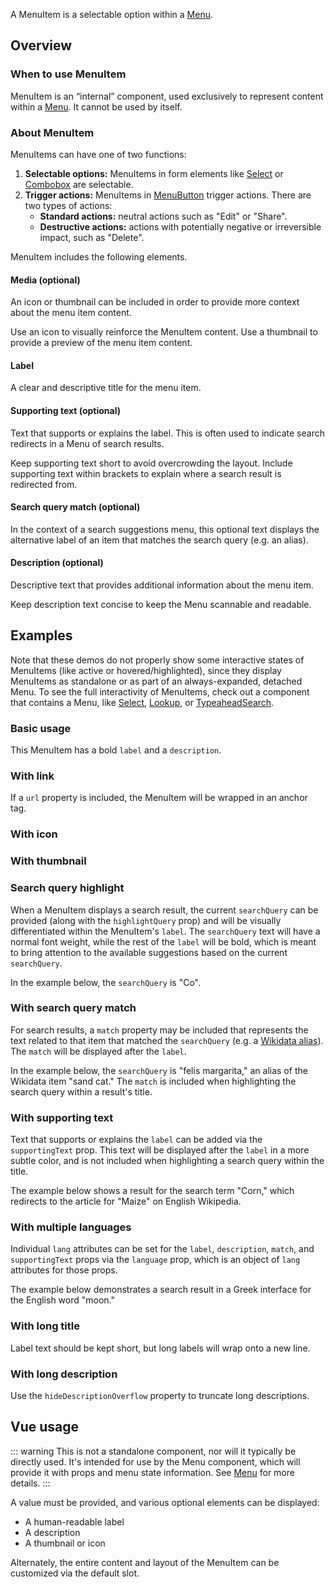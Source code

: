 <script setup>
import { CdxMenuItem } from '@wikimedia/codex';
import MenuItemDefault from '@/../component-demos/menu-item/examples/MenuItemDefault.vue';
import MenuItemWithUrl from '@/../component-demos/menu-item/examples/MenuItemWithUrl.vue';
import MenuItemWithThumbnail from '@/../component-demos/menu-item/examples/MenuItemWithThumbnail.vue';
import MenuItemWithIcon from '@/../component-demos/menu-item/examples/MenuItemWithIcon.vue';
import MenuItemHighlightQuery from '@/../component-demos/menu-item/examples/MenuItemHighlightQuery.vue';
import MenuItemWithMatch from '@/../component-demos/menu-item/examples/MenuItemWithMatch.vue';
import MenuItemWithSupportingText from '@/../component-demos/menu-item/examples/MenuItemWithSupportingText.vue';
import MenuItemMultipleLangs from '@/../component-demos/menu-item/examples/MenuItemMultipleLangs.vue';
import MenuItemLongText from '@/../component-demos/menu-item/examples/MenuItemLongText.vue';
import MenuItemHideOverflow from '@/../component-demos/menu-item/examples/MenuItemHideOverflow.vue';

const controlsConfig = [
	{
		name: 'highlighted',
		type: 'boolean'
	},
	{
		name: 'active',
		type: 'boolean'
	},
	{
		name: 'selected',
		type: 'boolean'
	},
	{
		name: 'multiselect',
		type: 'boolean'
	},
	{
		name: 'disabled',
		type: 'boolean'
	},
	{
		name: 'icon',
		type: 'icon',
		initial: 'cdxIconGlobe'
	},
	{
		name: 'label',
		type: 'text',
		initial: 'Item label'
	},
	{
		name: 'boldLabel',
		type: 'boolean'
	},
	{
		name: 'match',
		type: 'text'
	},
	{
		name: 'supportingText',
		type: 'text'
	},
	{
		name: 'description',
		type: 'text',
		initial: 'Description text'
	},
	{
		name: 'hideDescriptionOverflow',
		type: 'boolean'
	},
	{
		name: 'searchQuery',
		type: 'text'
	}
];
</script>

A MenuItem is a selectable option within a [Menu](./menu.md).

<cdx-demo-wrapper :controls-config="controlsConfig" :show-generated-code="true">
<template v-slot:demo="{ propValues }">
	<ul role="listbox">
		<cdx-menu-item v-bind="propValues" id="cdx-demo-menu-item-configurable" value=""></cdx-menu-item>
	</ul>
</template>
</cdx-demo-wrapper>

## Overview

### When to use MenuItem

MenuItem is an “internal” component, used exclusively to represent content within a
[Menu](./menu.md). It cannot be used by itself.

### About MenuItem

MenuItems can have one of two functions:
1. **Selectable options:** MenuItems in form elements like [Select](./select.md) or [Combobox](./combobox.md) are selectable.
2. **Trigger actions:** MenuItems in [MenuButton](menu-button.md) trigger actions. There are two types of actions:
	- **Standard actions:** neutral actions such as "Edit" or "Share".
	- **Destructive actions:** actions with potentially negative or irreversible impact, such as "Delete".

MenuItem includes the following elements.

#### Media (optional)

An icon or thumbnail can be included in order to provide more context about the menu item content.

<cdx-demo-best-practices>
<cdx-demo-best-practice>Use an icon to visually reinforce the MenuItem content.</cdx-demo-best-practice>
<cdx-demo-best-practice>Use a thumbnail to provide a preview of the menu item content.</cdx-demo-best-practice>
</cdx-demo-best-practices>

#### Label

A clear and descriptive title for the menu item.

#### Supporting text (optional)

Text that supports or explains the label. This is often used to indicate search redirects in a Menu
of search results.

<cdx-demo-best-practices>
<cdx-demo-best-practice>Keep supporting text short to avoid overcrowding the layout.</cdx-demo-best-practice>
<cdx-demo-best-practice>Include supporting text within brackets to explain where a search result is redirected from.</cdx-demo-best-practice>

</cdx-demo-best-practices>

#### Search query match (optional)

In the context of a search suggestions menu, this optional text displays the alternative label of an item that matches the search query (e.g. an alias).

#### Description (optional)

Descriptive text that provides additional information about the menu item.

<cdx-demo-best-practices>
<cdx-demo-best-practice>Keep description text concise to keep the Menu scannable and readable.</cdx-demo-best-practice>
</cdx-demo-best-practices>

## Examples

Note that these demos do not properly show some interactive states of MenuItems (like active or
hovered/highlighted), since they display MenuItems as standalone or as part of an always-expanded,
detached Menu. To see the full interactivity of MenuItems, check out a component that contains a
Menu, like [Select](./select), [Lookup](./lookup), or [TypeaheadSearch](./typeahead-search).

### Basic usage

This MenuItem has a bold `label` and a `description`.

<cdx-demo-wrapper>
<template v-slot:demo>
	<MenuItemDefault />
</template>
<template v-slot:code>

:::code-group

<<< @/../component-demos/menu-item/examples/MenuItemDefault.vue [NPM]

<<< @/../component-demos/menu-item/examples-mw/MenuItemDefault.vue [MediaWiki]

:::

</template>
</cdx-demo-wrapper>

### With link

If a `url` property is included, the MenuItem will be wrapped in an anchor tag.

<cdx-demo-wrapper>
<template v-slot:demo>
	<MenuItemWithUrl />
</template>
<template v-slot:code>

:::code-group

<<< @/../component-demos/menu-item/examples/MenuItemWithUrl.vue [NPM]

<<< @/../component-demos/menu-item/examples-mw/MenuItemWithUrl.vue [MediaWiki]

:::

</template>
</cdx-demo-wrapper>

### With icon

<cdx-demo-wrapper>
<template v-slot:demo>
	<MenuItemWithIcon />
</template>
<template v-slot:code>

:::code-group

<<< @/../component-demos/menu-item/examples/MenuItemWithIcon.vue [NPM]

<<< @/../component-demos/menu-item/examples-mw/MenuItemWithIcon.vue [MediaWiki]

:::

</template>
</cdx-demo-wrapper>

### With thumbnail

<cdx-demo-wrapper>
<template v-slot:demo>
	<MenuItemWithThumbnail />
</template>
<template v-slot:code>

:::code-group

<<< @/../component-demos/menu-item/examples/MenuItemWithThumbnail.vue [NPM]

<<< @/../component-demos/menu-item/examples-mw/MenuItemWithThumbnail.vue [MediaWiki]

:::

</template>
</cdx-demo-wrapper>

### Search query highlight

When a MenuItem displays a search result, the current `searchQuery` can be provided (along with the
`highlightQuery` prop) and will be visually differentiated within the MenuItem's `label`. The
`searchQuery` text will have a normal font weight, while the rest of the `label` will be bold,
which is meant to bring attention to the available suggestions based on the current `searchQuery`.

In the example below, the `searchQuery` is "Co".

<cdx-demo-wrapper>
<template v-slot:demo>
	<MenuItemHighlightQuery />
</template>
<template v-slot:code>

:::code-group

<<< @/../component-demos/menu-item/examples/MenuItemHighlightQuery.vue [NPM]

<<< @/../component-demos/menu-item/examples-mw/MenuItemHighlightQuery.vue [MediaWiki]

:::

</template>
</cdx-demo-wrapper>

### With search query match

For search results, a `match` property may be included that represents the text related to that item
that matched the `searchQuery` (e.g. a [Wikidata alias](https://www.wikidata.org/wiki/Help:Aliases)).
The `match` will be displayed after the `label`.

In the example below, the `searchQuery` is "felis margarita," an alias of the Wikidata item "sand
cat." The `match` is included when highlighting the search query within a result's title.

<cdx-demo-wrapper>
<template v-slot:demo>
	<MenuItemWithMatch />
</template>
<template v-slot:code>

:::code-group

<<< @/../component-demos/menu-item/examples/MenuItemWithMatch.vue [NPM]

<<< @/../component-demos/menu-item/examples-mw/MenuItemWithMatch.vue [MediaWiki]

:::

</template>
</cdx-demo-wrapper>

### With supporting text

Text that supports or explains the `label` can be added via the `supportingText` prop. This text
will be displayed after the `label` in a more subtle color, and is not included when highlighting
a search query within the title.

The example below shows a result for the search term "Corn," which redirects to the article for
"Maize" on English Wikipedia.

<cdx-demo-wrapper>
<template v-slot:demo>
	<MenuItemWithSupportingText />
</template>
<template v-slot:code>

:::code-group

<<< @/../component-demos/menu-item/examples/MenuItemWithSupportingText.vue [NPM]

<<< @/../component-demos/menu-item/examples-mw/MenuItemWithSupportingText.vue [MediaWiki]

:::

</template>
</cdx-demo-wrapper>

### With multiple languages

Individual `lang` attributes can be set for the `label`, `description`, `match`, and
`supportingText` props via the `language` prop, which is an object of `lang` attributes for those
props.

The example below demonstrates a search result in a Greek interface for the English word
"moon."

<cdx-demo-wrapper>
<template v-slot:demo>
	<MenuItemMultipleLangs />
</template>
<template v-slot:code>

:::code-group

<<< @/../component-demos/menu-item/examples/MenuItemMultipleLangs.vue [NPM]

<<< @/../component-demos/menu-item/examples-mw/MenuItemMultipleLangs.vue [MediaWiki]

:::

</template>
</cdx-demo-wrapper>

### With long title

Label text should be kept short, but long labels will wrap onto a new line.

<cdx-demo-wrapper>
<template v-slot:demo>
	<MenuItemLongText />
</template>
<template v-slot:code>

:::code-group

<<< @/../component-demos/menu-item/examples/MenuItemLongText.vue [NPM]

<<< @/../component-demos/menu-item/examples-mw/MenuItemLongText.vue [MediaWiki]

:::

</template>
</cdx-demo-wrapper>

### With long description

Use the `hideDescriptionOverflow` property to truncate long descriptions.

<cdx-demo-wrapper>
<template v-slot:demo>
	<MenuItemHideOverflow />
</template>
<template v-slot:code>

:::code-group

<<< @/../component-demos/menu-item/examples/MenuItemHideOverflow.vue [NPM]

<<< @/../component-demos/menu-item/examples-mw/MenuItemHideOverflow.vue [MediaWiki]

:::

</template>
</cdx-demo-wrapper>

## Vue usage

::: warning
This is not a standalone component, nor will it typically be directly used. It's
intended for use by the Menu component, which will provide it with props and
menu state information. See [Menu](./menu.md) for more details.
:::

A value must be provided, and various optional elements can be displayed:
- A human-readable label
- A description
- A thumbnail or icon

Alternately, the entire content and layout of the MenuItem can be customized via the default
slot.

<style lang="less" scoped>
// Menus in this demo aren't absolutely positioned relative to something else.
// Target .cdx-demo-wrapper__demo-pane instead of .cdx-demo-wrapper to avoid also applying this
// rule to the menu in the icon picker in the wrapper's controls
/* stylelint-disable-next-line selector-class-pattern */
.cdx-demo-wrapper :deep( .cdx-demo-wrapper__demo-pane .cdx-menu ) {
	position: static;
	box-shadow: none;
}

.cdx-demo-wrapper :deep( ul ) {
	margin: 0;
	padding: 0;
}

// Disable manual hover/select/etc. for the configurable demo
/* stylelint-disable-next-line selector-max-id */
#cdx-demo-menu-item-configurable {
	pointer-events: none;
}
</style>

